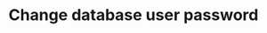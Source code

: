 ---
id: tenant-change-database-user-password
title: Change database user password
description: 
slug: /tenant-change-database-user-password
---